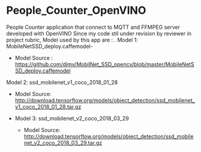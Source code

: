 # People_Counter_OpenVINO
People Counter application that connect to MQTT and FFMPEG server developed with OpenVINO
Since my code stil under revision by reviewer in project rubric, Model used by this app are :
. Model 1: MobileNetSSD_deploy.caffemodel- 
 - Model Source : https://github.com/djmv/MobilNet_SSD_opencv/blob/master/MobileNetSSD_deploy.caffemodel

  Model 2: ssd_mobilenet_v1_coco_2018_01_28
  - Model Source: http://download.tensorflow.org/models/object_detection/ssd_mobilenet_v1_coco_2018_01_28.tar.gz

- Model 3: ssd_mobilenet_v2_coco_2018_03_29
  - Model Source: http://download.tensorflow.org/models/object_detection/ssd_mobilenet_v2_coco_2018_03_29.tar.gz
